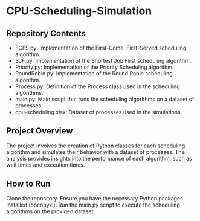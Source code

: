 # CPU-Scheduling-Simulation

## Repository Contents
- FCFS.py: Implementation of the First-Come, First-Served scheduling algorithm.
- SJF.py: Implementation of the Shortest Job First scheduling algorithm.
- Priority.py: Implementation of the Priority Scheduling algorithm.
- RoundRobin.py: Implementation of the Round Robin scheduling algorithm.
- Process.py: Definition of the Process class used in the scheduling algorithms.
- main.py: Main script that runs the scheduling algorithms on a dataset of processes.
- cpu-scheduling.xlsx: Dataset of processes used in the simulations.

## Project Overview
The project involves the creation of Python classes for each scheduling algorithm and simulates their behavior with a dataset of processes. The analysis provides insights into the performance of each algorithm, such as wait times and execution times.

## How to Run
Clone the repository.
Ensure you have the necessary Python packages installed (openpyxl).
Run the main.py script to execute the scheduling algorithms on the provided dataset.
